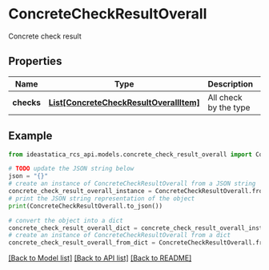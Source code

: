 # ConcreteCheckResultOverall

Concrete check result

## Properties

Name | Type | Description | Notes
------------ | ------------- | ------------- | -------------
**checks** | [**List[ConcreteCheckResultOverallItem]**](ConcreteCheckResultOverallItem.md) | All check by the type | [optional] 

## Example

```python
from ideastatica_rcs_api.models.concrete_check_result_overall import ConcreteCheckResultOverall

# TODO update the JSON string below
json = "{}"
# create an instance of ConcreteCheckResultOverall from a JSON string
concrete_check_result_overall_instance = ConcreteCheckResultOverall.from_json(json)
# print the JSON string representation of the object
print(ConcreteCheckResultOverall.to_json())

# convert the object into a dict
concrete_check_result_overall_dict = concrete_check_result_overall_instance.to_dict()
# create an instance of ConcreteCheckResultOverall from a dict
concrete_check_result_overall_from_dict = ConcreteCheckResultOverall.from_dict(concrete_check_result_overall_dict)
```
[[Back to Model list]](../README.md#documentation-for-models) [[Back to API list]](../README.md#documentation-for-api-endpoints) [[Back to README]](../README.md)


